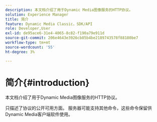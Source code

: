 ```yaml
---
description: 本文档介绍了用于Dynamic Media图像服务的HTTP协议。
solution: Experience Manager
title: 简介
feature: Dynamic Media Classic，SDK/API
role: Developer,User
exl-id: de95ace6-31e4-4065-8c82-f190a79e911d
source-git-commit: 206e4643e3926cb85b4be2189743578f88180be7
workflow-type: tm+mt
source-wordcount: '55'
ht-degree: 3%

---
```


# 简介{#introduction}

本文档介绍了用于Dynamic Media图像服务的HTTP协议。

只描述了协议的公开可用方面。 服务器可能支持其他命令，这些命令保留供Dynamic Media客户端软件使用。
